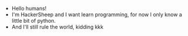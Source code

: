 - Hello humans!
- I'm HackerSheep and I want learn programming, for now I only know a little bit of python.
- And I'll still rule the world, kidding kkk
